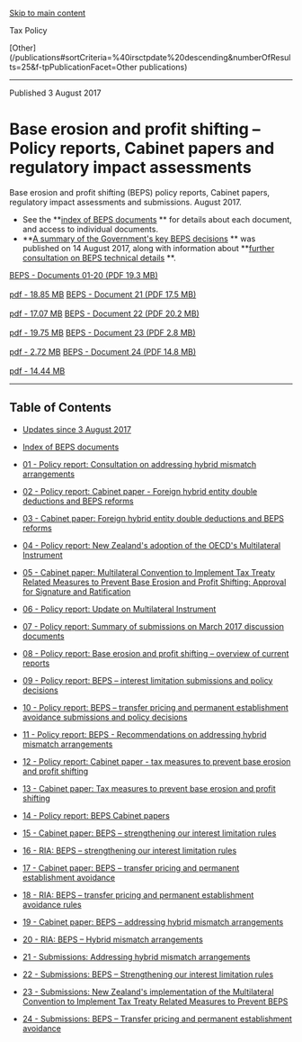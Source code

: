 [Skip to main content](#main-content-tp)

Tax Policy

[Other](/publications#sortCriteria=%40irsctpdate%20descending&numberOfResults=25&f-tpPublicationFacet=Other publications)

* * *

Published 3 August 2017

Base erosion and profit shifting – Policy reports, Cabinet papers and regulatory impact assessments
===================================================================================================

Base erosion and profit shifting (BEPS) policy reports, Cabinet papers, regulatory impact assessments and submissions. August 2017.

*   See the **[index of BEPS documents](/publications/2017/2017-other-beps/index-beps-documents)
    ** for details about each document, and access to individual documents.
*   **[A summary of the Government's key BEPS decisions](/publications/2017/2017-other-beps-decisions)
    ** was published on 14 August 2017, along with information about **[further consultation on BEPS technical details](/consultation/2017/beps-further-consultation-detailed-design)
    **.

[BEPS - Documents 01-20 (PDF 19.3 MB)\
\
pdf \- 18.85 MB](/-/media/project/ir/tp/publications/2017/2017-other-beps/2017-other-beps-01-20-pdf.pdf?modified=20200910082919&modified=20200910082919 "BEPS - Documents 01-20 (PDF 19.3 MB)")
[BEPS - Document 21 (PDF 17.5 MB)\
\
pdf \- 17.07 MB](/-/media/project/ir/tp/publications/2017/2017-other-beps/2017-other-beps-21-submissions-hybrids-all-pdf.pdf?modified=20200910082939&modified=20200910082939 "BEPS - Document 21 (PDF 17.5 MB)")
[BEPS - Document 22 (PDF 20.2 MB)\
\
pdf \- 19.75 MB](/-/media/project/ir/tp/publications/2017/2017-other-beps/2017-other-beps-22-submissions-interest-all-pdf.pdf?modified=20200910083001&modified=20200910083001 "BEPS - Document 22 (PDF 20.2 MB)")
[BEPS - Document 23 (PDF 2.8 MB)\
\
pdf \- 2.72 MB](/-/media/project/ir/tp/publications/2017/2017-other-beps/2017-other-beps-23-submissions-mli-all-pdf.pdf?modified=20200910083006&modified=20200910083006 "BEPS - Document 23 (PDF 2.8 MB)")
[BEPS - Document 24 (PDF 14.8 MB)\
\
pdf \- 14.44 MB](/-/media/project/ir/tp/publications/2017/2017-other-beps/2017-other-beps-24-submissions-tp-pe-all-pdf.pdf?modified=20200910083022&modified=20200910083022 "BEPS - Document 24 (PDF 14.8 MB)")

* * *

Table of Contents
-----------------

*   [Updates since 3 August 2017](/publications/2017/2017-other-beps/updates)
    
*   [Index of BEPS documents](/publications/2017/2017-other-beps/index-beps-documents)
    
*   [01 - Policy report: Consultation on addressing hybrid mismatch arrangements](/publications/2017/2017-other-beps/01-report-ir2017-133-hybrids)
    
*   [02 - Policy report: Cabinet paper - Foreign hybrid entity double deductions and BEPS reforms](/publications/2017/2017-other-beps/02-report-ir2017-137-hybrids)
    
*   [03 - Cabinet paper: Foreign hybrid entity double deductions and BEPS reforms](/publications/2017/2017-other-beps/03-cabinet-paper-hybrids)
    
*   [04 - Policy report: New Zealand's adoption of the OECD's Multilateral Instrument](/publications/2017/2017-other-beps/04-report-ir2017-260-mli)
    
*   [05 - Cabinet paper: Multilateral Convention to Implement Tax Treaty Related Measures to Prevent Base Erosion and Profit Shifting: Approval for Signature and Ratification](/publications/2017/2017-other-beps/05-cabinet-paper-mli)
    
*   [06 - Policy report: Update on Multilateral Instrument](/publications/2017/2017-other-beps/06-report-ir2017-320-mli)
    
*   [07 - Policy report: Summary of submissions on March 2017 discussion documents](/publications/2017/2017-other-beps/07-report-ir2017-361-summary)
    
*   [08 - Policy report: Base erosion and profit shifting – overview of current reports](/publications/2017/2017-other-beps/08-report-ir2017-329-beps-overview)
    
*   [09 - Policy report: BEPS – interest limitation submissions and policy decisions](/publications/2017/2017-other-beps/09-report-ir2017-325-beps-interest-limitation)
    
*   [10 - Policy report: BEPS – transfer pricing and permanent establishment avoidance submissions and policy decisions](/publications/2017/2017-other-beps/10-report-ir2017-330-tppe)
    
*   [11 - Policy report: BEPS - Recommendations on addressing hybrid mismatch arrangements](/publications/2017/2017-other-beps/11-report-ir2017-353-hybrids)
    
*   [12 - Policy report: Cabinet paper - tax measures to prevent base erosion and profit shifting](/publications/2017/2017-other-beps/12-report-ir2017-410-beps-cabinet-papers-overview)
    
*   [13 - Cabinet paper: Tax measures to prevent base erosion and profit shifting](/publications/2017/2017-other-beps/13-cabinet-paper-overview)
    
*   [14 - Policy report: BEPS Cabinet papers](/publications/2017/2017-other-beps/14-report-ir2017-429-beps-package-cabinet-papers)
    
*   [15 - Cabinet paper: BEPS – strengthening our interest limitation rules](/publications/2017/2017-other-beps/15-cabinet-paper-interest)
    
*   [16 - RIA: BEPS – strengthening our interest limitation rules](/publications/2017/2017-other-beps/16-ria-interest-limitation)
    
*   [17 - Cabinet paper: BEPS – transfer pricing and permanent establishment avoidance](/publications/2017/2017-other-beps/17-cabinet-paper-transfer-pricing)
    
*   [18 - RIA: BEPS – transfer pricing and permanent establishment avoidance rules](/publications/2017/2017-other-beps/18-ria-transfer-pricing)
    
*   [19 - Cabinet paper: BEPS – addressing hybrid mismatch arrangements](/publications/2017/2017-other-beps/19-cabinet-paper-hybrids)
    
*   [20 - RIA: BEPS – Hybrid mismatch arrangements](/publications/2017/2017-other-beps/20-ria-hybrids)
    
*   [21 - Submissions: Addressing hybrid mismatch arrangements](/publications/2017/2017-other-beps/21-submissions-hybrids)
    
*   [22 - Submissions: BEPS – Strengthening our interest limitation rules](/publications/2017/2017-other-beps/22-submissions-interest-limitation-rules)
    
*   [23 - Submissions: New Zealand's implementation of the Multilateral Convention to Implement Tax Treaty Related Measures to Prevent BEPS](/publications/2017/2017-other-beps/23-submissions-multilateral-instrument)
    
*   [24 - Submissions: BEPS – Transfer pricing and permanent establishment avoidance](/publications/2017/2017-other-beps/24-submissions-transfer-pricing)